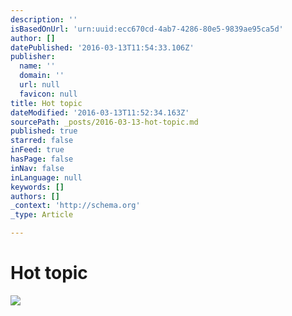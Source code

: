 ```yaml
---
description: ''
isBasedOnUrl: 'urn:uuid:ecc670cd-4ab7-4286-80e5-9839ae95ca5d'
author: []
datePublished: '2016-03-13T11:54:33.106Z'
publisher:
  name: ''
  domain: ''
  url: null
  favicon: null
title: Hot topic
dateModified: '2016-03-13T11:52:34.163Z'
sourcePath: _posts/2016-03-13-hot-topic.md
published: true
starred: false
inFeed: true
hasPage: false
inNav: false
inLanguage: null
keywords: []
authors: []
_context: 'http://schema.org'
_type: Article

---
```

# Hot topic
![](https://the-grid-user-content.s3-us-west-2.amazonaws.com/46450a50-9738-44b3-8b5d-b9effec646c3.png)
